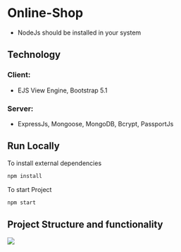 # Online-Shop
- NodeJs should be installed in your system

## Technology
### Client: 
- EJS View Engine, Bootstrap 5.1
### Server: 
- ExpressJs, Mongoose, MongoDB, Bcrypt, PassportJs

## Run Locally
 To install external dependencies
```bash
npm install
```
 To start Project
```bash
npm start
```

## Project Structure and functionality

<img src="demo.jpg"/>
